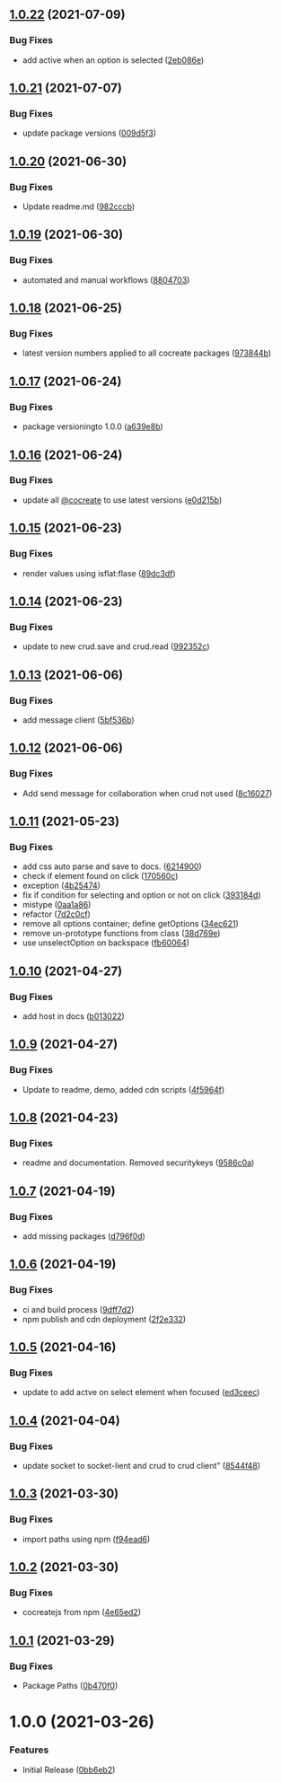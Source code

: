 ## [1.0.22](https://github.com/CoCreate-app/CoCreate-select/compare/v1.0.21...v1.0.22) (2021-07-09)


### Bug Fixes

* add active when an option is selected ([2eb086e](https://github.com/CoCreate-app/CoCreate-select/commit/2eb086e22998f68ff9dc74d86537c26f52615b9e))

## [1.0.21](https://github.com/CoCreate-app/CoCreate-select/compare/v1.0.20...v1.0.21) (2021-07-07)


### Bug Fixes

* update package versions ([009d5f3](https://github.com/CoCreate-app/CoCreate-select/commit/009d5f313789df70b9b704975a756d97ab9cda8d))

## [1.0.20](https://github.com/CoCreate-app/CoCreate-select/compare/v1.0.19...v1.0.20) (2021-06-30)


### Bug Fixes

* Update readme.md ([982cccb](https://github.com/CoCreate-app/CoCreate-select/commit/982cccb7ae606bfe6aafdc8cecca17b97255f88f))

## [1.0.19](https://github.com/CoCreate-app/CoCreate-select/compare/v1.0.18...v1.0.19) (2021-06-30)


### Bug Fixes

* automated and manual workflows ([8804703](https://github.com/CoCreate-app/CoCreate-select/commit/88047039b7cf2ceda6068b0672a80b83552bffa1))

## [1.0.18](https://github.com/CoCreate-app/CoCreate-select/compare/v1.0.17...v1.0.18) (2021-06-25)


### Bug Fixes

* latest version numbers applied to all cocreate packages ([973844b](https://github.com/CoCreate-app/CoCreate-select/commit/973844b3dc98e679b8f175be075ff65731ee27f4))

## [1.0.17](https://github.com/CoCreate-app/CoCreate-select/compare/v1.0.16...v1.0.17) (2021-06-24)


### Bug Fixes

* package versioningto 1.0.0 ([a639e8b](https://github.com/CoCreate-app/CoCreate-select/commit/a639e8be77bd7fc96bf5c0bb5e642e7156959780))

## [1.0.16](https://github.com/CoCreate-app/CoCreate-select/compare/v1.0.15...v1.0.16) (2021-06-24)


### Bug Fixes

* update all [@cocreate](https://github.com/cocreate) to use latest versions ([e0d215b](https://github.com/CoCreate-app/CoCreate-select/commit/e0d215bf26110b7025b8064ae845c00cfbda4934))

## [1.0.15](https://github.com/CoCreate-app/CoCreate-select/compare/v1.0.14...v1.0.15) (2021-06-23)


### Bug Fixes

* render values using isflat:flase ([89dc3df](https://github.com/CoCreate-app/CoCreate-select/commit/89dc3df4759bdaa604a690545b8c0b53facdb876))

## [1.0.14](https://github.com/CoCreate-app/CoCreate-select/compare/v1.0.13...v1.0.14) (2021-06-23)


### Bug Fixes

* update to new crud.save and crud.read ([992352c](https://github.com/CoCreate-app/CoCreate-select/commit/992352cb3227f1df0cc69aefa69da5d2527f7085))

## [1.0.13](https://github.com/CoCreate-app/CoCreate-select/compare/v1.0.12...v1.0.13) (2021-06-06)


### Bug Fixes

* add message client ([5bf536b](https://github.com/CoCreate-app/CoCreate-select/commit/5bf536bae4e683df721e4f13875802e5f4ce930f))

## [1.0.12](https://github.com/CoCreate-app/CoCreate-select/compare/v1.0.11...v1.0.12) (2021-06-06)


### Bug Fixes

* Add send message for collaboration when crud not used ([8c16027](https://github.com/CoCreate-app/CoCreate-select/commit/8c16027a811ae0f1b3cfcb8d3576717389e705a8))

## [1.0.11](https://github.com/CoCreate-app/CoCreate-select/compare/v1.0.10...v1.0.11) (2021-05-23)


### Bug Fixes

* add css auto parse and save to docs. ([6214900](https://github.com/CoCreate-app/CoCreate-select/commit/62149001b8e85faceac265ad20ab18369b1fb5a6))
* check if element found on click ([170560c](https://github.com/CoCreate-app/CoCreate-select/commit/170560c90350f4f94eca0a88e490cec7b915348a))
* exception ([4b25474](https://github.com/CoCreate-app/CoCreate-select/commit/4b25474b8b3846d8ef5d46089de1f9f2673e8f6a))
* fix if condition for selecting and option or not on click ([393184d](https://github.com/CoCreate-app/CoCreate-select/commit/393184d6b6d36489239979d8694d7318233b2767))
* mistype ([0aa1a86](https://github.com/CoCreate-app/CoCreate-select/commit/0aa1a869b2c31e29492f8840545107d8134c3938))
* refactor ([7d2c0cf](https://github.com/CoCreate-app/CoCreate-select/commit/7d2c0cfece8c42d58f38aae543f3d58f44c0fa5d))
* remove all options container; define getOptions ([34ec621](https://github.com/CoCreate-app/CoCreate-select/commit/34ec62117e83e281f9e58d7e481ca8b338e41164))
* remove un-prototype functions from class ([38d769e](https://github.com/CoCreate-app/CoCreate-select/commit/38d769e1f41c625119faf9bab0b9d994caa46a54))
* use unselectOption on backspace ([fb60064](https://github.com/CoCreate-app/CoCreate-select/commit/fb600641462f3f8238335e188238e5ebff1ef7c0))

## [1.0.10](https://github.com/CoCreate-app/CoCreate-select/compare/v1.0.9...v1.0.10) (2021-04-27)


### Bug Fixes

* add host in docs ([b013022](https://github.com/CoCreate-app/CoCreate-select/commit/b0130227a1a1477e3023cb527a3fe16fb156f170))

## [1.0.9](https://github.com/CoCreate-app/CoCreate-select/compare/v1.0.8...v1.0.9) (2021-04-27)


### Bug Fixes

* Update to readme, demo, added cdn scripts ([4f5964f](https://github.com/CoCreate-app/CoCreate-select/commit/4f5964f0327ce0937bc27a9474910c39d07ca868))

## [1.0.8](https://github.com/CoCreate-app/CoCreate-select/compare/v1.0.7...v1.0.8) (2021-04-23)


### Bug Fixes

* readme and documentation. Removed securitykeys ([9586c0a](https://github.com/CoCreate-app/CoCreate-select/commit/9586c0a837d5aa1f58c641add450716400919b54))

## [1.0.7](https://github.com/CoCreate-app/CoCreate-select/compare/v1.0.6...v1.0.7) (2021-04-19)


### Bug Fixes

* add missing packages ([d796f0d](https://github.com/CoCreate-app/CoCreate-select/commit/d796f0d23c883e3ab95762ffac1aabbdbf9ab1e4))

## [1.0.6](https://github.com/CoCreate-app/CoCreate-select/compare/v1.0.5...v1.0.6) (2021-04-19)


### Bug Fixes

* ci and build process ([9dff7d2](https://github.com/CoCreate-app/CoCreate-select/commit/9dff7d2742efca21b963383746ef712d88a81230))
* npm publish and cdn deployment ([2f2e332](https://github.com/CoCreate-app/CoCreate-select/commit/2f2e3328095dd366a9b4c164406371d211028728))

## [1.0.5](https://github.com/CoCreate-app/CoCreate-select/compare/v1.0.4...v1.0.5) (2021-04-16)


### Bug Fixes

* update to add actve on select element when focused ([ed3ceec](https://github.com/CoCreate-app/CoCreate-select/commit/ed3ceec7116f4f40e73c57fe995ca4f68bbac644))

## [1.0.4](https://github.com/CoCreate-app/CoCreate-select/compare/v1.0.3...v1.0.4) (2021-04-04)


### Bug Fixes

* update socket to socket-lient and crud to crud client" ([8544f48](https://github.com/CoCreate-app/CoCreate-select/commit/8544f48217200ba8afbafbb01a944bbd267ff99e))

## [1.0.3](https://github.com/CoCreate-app/CoCreate-select/compare/v1.0.2...v1.0.3) (2021-03-30)


### Bug Fixes

* import paths using npm ([f94ead6](https://github.com/CoCreate-app/CoCreate-select/commit/f94ead64852bed12c7a56165bed687a2e0840c57))

## [1.0.2](https://github.com/CoCreate-app/CoCreate-select/compare/v1.0.1...v1.0.2) (2021-03-30)


### Bug Fixes

* cocreatejs from npm ([4e65ed2](https://github.com/CoCreate-app/CoCreate-select/commit/4e65ed263a3ad0ef137c9f5023aec075df15da91))

## [1.0.1](https://github.com/CoCreate-app/CoCreate-select/compare/v1.0.0...v1.0.1) (2021-03-29)


### Bug Fixes

* Package Paths ([0b470f0](https://github.com/CoCreate-app/CoCreate-select/commit/0b470f0fbf90b5fe7ae0f720c0b92e7121c30148))

# 1.0.0 (2021-03-26)


### Features

* Initial Release ([0bb6eb2](https://github.com/CoCreate-app/CoCreate-select/commit/0bb6eb23f922d6e31b04fa6fc4446db00fe9a7d6))
